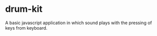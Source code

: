 # drum-kit
A basic javascript application in which sound plays with the pressing of keys from keyboard.
